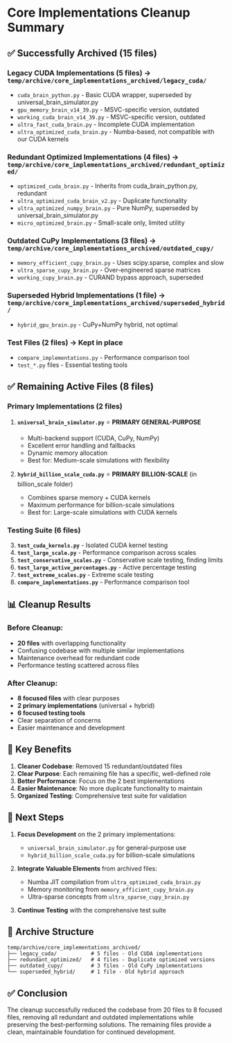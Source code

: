 # Core Implementations Cleanup Summary

## ✅ Successfully Archived (15 files)

### Legacy CUDA Implementations (5 files) → `temp/archive/core_implementations_archived/legacy_cuda/`
- `cuda_brain_python.py` - Basic CUDA wrapper, superseded by universal_brain_simulator.py
- `gpu_memory_brain_v14_39.py` - MSVC-specific version, outdated
- `working_cuda_brain_v14_39.py` - MSVC-specific version, outdated  
- `ultra_fast_cuda_brain.py` - Incomplete CUDA implementation
- `ultra_optimized_cuda_brain.py` - Numba-based, not compatible with our CUDA kernels

### Redundant Optimized Implementations (4 files) → `temp/archive/core_implementations_archived/redundant_optimized/`
- `optimized_cuda_brain.py` - Inherits from cuda_brain_python.py, redundant
- `ultra_optimized_cuda_brain_v2.py` - Duplicate functionality
- `ultra_optimized_numpy_brain.py` - Pure NumPy, superseded by universal_brain_simulator.py
- `micro_optimized_brain.py` - Small-scale only, limited utility

### Outdated CuPy Implementations (3 files) → `temp/archive/core_implementations_archived/outdated_cupy/`
- `memory_efficient_cupy_brain.py` - Uses scipy.sparse, complex and slow
- `ultra_sparse_cupy_brain.py` - Over-engineered sparse matrices
- `working_cupy_brain.py` - CURAND bypass approach, superseded

### Superseded Hybrid Implementations (1 file) → `temp/archive/core_implementations_archived/superseded_hybrid/`
- `hybrid_gpu_brain.py` - CuPy+NumPy hybrid, not optimal

### Test Files (2 files) → Kept in place
- `compare_implementations.py` - Performance comparison tool
- `test_*.py` files - Essential testing tools

## ✅ Remaining Active Files (8 files)

### Primary Implementations (2 files)
1. **`universal_brain_simulator.py`** ⭐ **PRIMARY GENERAL-PURPOSE**
   - Multi-backend support (CUDA, CuPy, NumPy)
   - Excellent error handling and fallbacks
   - Dynamic memory allocation
   - Best for: Medium-scale simulations with flexibility

2. **`hybrid_billion_scale_cuda.py`** ⭐ **PRIMARY BILLION-SCALE** (in billion_scale folder)
   - Combines sparse memory + CUDA kernels
   - Maximum performance for billion-scale simulations
   - Best for: Large-scale simulations with CUDA kernels

### Testing Suite (6 files)
3. **`test_cuda_kernels.py`** - Isolated CUDA kernel testing
4. **`test_large_scale.py`** - Performance comparison across scales
5. **`test_conservative_scales.py`** - Conservative scale testing, finding limits
6. **`test_large_active_percentages.py`** - Active percentage testing
7. **`test_extreme_scales.py`** - Extreme scale testing
8. **`compare_implementations.py`** - Performance comparison tool

## 📊 Cleanup Results

### Before Cleanup:
- **20 files** with overlapping functionality
- Confusing codebase with multiple similar implementations
- Maintenance overhead for redundant code
- Performance testing scattered across files

### After Cleanup:
- **8 focused files** with clear purposes
- **2 primary implementations** (universal + hybrid)
- **6 focused testing tools**
- Clear separation of concerns
- Easier maintenance and development

## 🎯 Key Benefits

1. **Cleaner Codebase**: Removed 15 redundant/outdated files
2. **Clear Purpose**: Each remaining file has a specific, well-defined role
3. **Better Performance**: Focus on the 2 best implementations
4. **Easier Maintenance**: No more duplicate functionality to maintain
5. **Organized Testing**: Comprehensive test suite for validation

## 🚀 Next Steps

1. **Focus Development** on the 2 primary implementations:
   - `universal_brain_simulator.py` for general-purpose use
   - `hybrid_billion_scale_cuda.py` for billion-scale simulations

2. **Integrate Valuable Elements** from archived files:
   - Numba JIT compilation from `ultra_optimized_cuda_brain.py`
   - Memory monitoring from `memory_efficient_cupy_brain.py`
   - Ultra-sparse concepts from `ultra_sparse_cupy_brain.py`

3. **Continue Testing** with the comprehensive test suite

## 📁 Archive Structure

```
temp/archive/core_implementations_archived/
├── legacy_cuda/           # 5 files - Old CUDA implementations
├── redundant_optimized/   # 4 files - Duplicate optimized versions
├── outdated_cupy/         # 3 files - Old CuPy implementations
└── superseded_hybrid/     # 1 file - Old hybrid approach
```

## ✅ Conclusion

The cleanup successfully reduced the codebase from 20 files to 8 focused files, removing all redundant and outdated implementations while preserving the best-performing solutions. The remaining files provide a clean, maintainable foundation for continued development.

